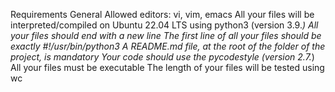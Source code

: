 Requirements
General
Allowed editors: vi, vim, emacs
All your files will be interpreted/compiled on Ubuntu 22.04 LTS using python3 (version 3.9.*)
All your files should end with a new line
The first line of all your files should be exactly #!/usr/bin/python3
A README.md file, at the root of the folder of the project, is mandatory
Your code should use the pycodestyle (version 2.7.*)
All your files must be executable
The length of your files will be tested using wc